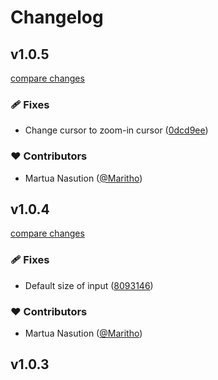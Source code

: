 # Changelog


## v1.0.5

[compare changes](https://github.com/Maritho/nuxt-zoom-gallery/compare/v1.0.4...v1.0.5)

### 🩹 Fixes

- Change cursor to zoom-in cursor ([0dcd9ee](https://github.com/Maritho/nuxt-zoom-gallery/commit/0dcd9ee))

### ❤️ Contributors

- Martua Nasution ([@Maritho](https://github.com/Maritho))

## v1.0.4

[compare changes](https://github.com/Maritho/nuxt-zoom-gallery/compare/v1.0.3...v1.0.4)

### 🩹 Fixes

- Default size of input ([8093146](https://github.com/Maritho/nuxt-zoom-gallery/commit/8093146))

### ❤️ Contributors

- Martua Nasution ([@Maritho](https://github.com/Maritho))

## v1.0.3


